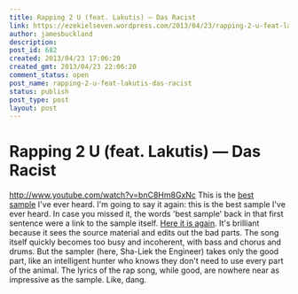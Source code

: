 ```yaml
---
title: Rapping 2 U (feat. Lakutis) — Das Racist
link: https://ezekielseven.wordpress.com/2013/04/23/rapping-2-u-feat-lakutis-das-racist/
author: jamesbuckland
description: 
post_id: 682
created: 2013/04/23 17:06:20
created_gmt: 2013/04/23 22:06:20
comment_status: open
post_name: rapping-2-u-feat-lakutis-das-racist
status: publish
post_type: post
layout: post
---
```


# Rapping 2 U (feat. Lakutis) — Das Racist

http://www.youtube.com/watch?v=bnC8Hm8GxNc This is the [best sample](http://www.youtube.com/watch?feature=player_embedded&v=_sccg1CZzi4) I've ever heard. I'm going to say it again: this is the best sample I've ever heard. In case you missed it, the words 'best sample' back in that first sentence were a link to the sample itself. [Here it is again](http://www.youtube.com/watch?feature=player_embedded&v=_sccg1CZzi4). It's brilliant because it sees the source material and edits out the bad parts. The song itself quickly becomes too busy and incoherent, with bass and chorus and drums. But the sampler (here, Sha-Liek the Engineer) takes only the good part, like an intelligent hunter who knows they don't need to use every part of the animal. The lyrics of the rap song, while good, are nowhere near as impressive as the sample. Like, dang.